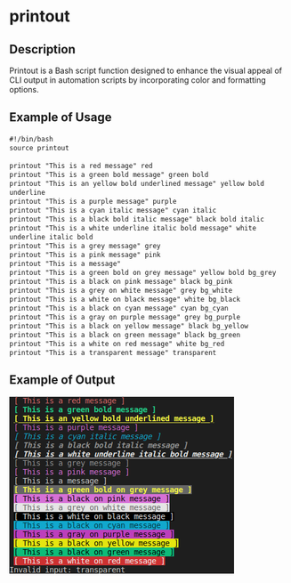 # printout

## Description

Printout is a Bash script function designed to enhance the visual appeal of CLI output in automation scripts by incorporating color and formatting options.

## Example of Usage

```
#!/bin/bash
source printout

printout "This is a red message" red 
printout "This is a green bold message" green bold
printout "This is an yellow bold underlined message" yellow bold underline
printout "This is a purple message" purple 
printout "This is a cyan italic message" cyan italic 
printout "This is a black bold italic message" black bold italic
printout "This is a white underline italic bold message" white underline italic bold
printout "This is a grey message" grey
printout "This is a pink message" pink 
printout "This is a message"
printout "This is a green bold on grey message" yellow bold bg_grey
printout "This is a black on pink message" black bg_pink
printout "This is a grey on white message" grey bg_white
printout "This is a white on black message" white bg_black
printout "This is a black on cyan message" cyan bg_cyan
printout "This is a gray on purple message" grey bg_purple
printout "This is a black on yellow message" black bg_yellow
printout "This is a black on green message" black bg_green
printout "This is a white on red message" white bg_red
printout "This is a transparent message" transparent
```

## Example of Output

![listener_screenshot](https://github.com/davift/printout/blob/main/printout01.png)

